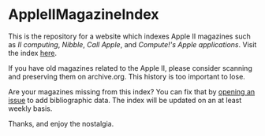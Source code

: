 # AppleIIMagazineIndex
This is the repository for a website which indexes Apple II magazines such as _II computing_, _Nibble_, _Call Apple_, and _Compute!'s Apple applications_.  Visit the index [here](https://bikibird.github.io/apple2magazineindex/).

If you have old magazines related to the Apple II, please consider scanning and preserving them on archive.org. This history is too important to lose.

Are your magazines missing from this index? You can fix that by [opening an issue](https://github.com/bikibird/apple2magazineindex/issues/new/choose) to add bibliographic data.  The index will be updated on an at least weekly basis.

Thanks, and enjoy the nostalgia.
